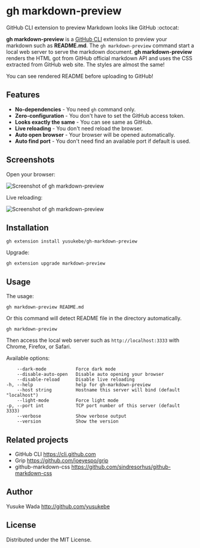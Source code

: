 # gh markdown-preview

GitHub CLI extension to preview Markdown looks like GitHub :octocat:

**gh markdown-preview** is a [GitHub CLI](https://cli.github.com) extension to preview your markdown such as **README.md**. The `gh markdown-preview` command start a local web server to serve the markdown document. **gh markdown-preview** renders the HTML got from GitHub official markdown API and uses the CSS extracted from GitHub web site. The styles are almost the same!

You can see rendered README before uploading to GitHub!

## Features

- **No-dependencies** - You need `gh` command only.
- **Zero-configuration** - You don't have to set the GitHub access token.
- **Looks exactly the same** - You can see same as GitHub.
- **Live reloading** - You don't need reload the browser.
- **Auto open browser** - Your browser will be opened automatically.
- **Auto find port** - You don't need find an available port if default is used.

## Screenshots

Open your browser:

![Screenshot of gh markdown-preview](https://user-images.githubusercontent.com/10682/138411417-dd12a831-bacc-4b05-a33d-47d3f6b45483.png)

Live reloading:

![Screenshot of gh markdown-preview](https://user-images.githubusercontent.com/10682/138750423-ae7940cb-205e-4832-8e6a-af6f43c0f666.gif)

## Installation

```
gh extension install yusukebe/gh-markdown-preview
```

Upgrade:

```
gh extension upgrade markdown-preview
```

## Usage

The usage:

```
gh markdown-preview README.md
```

Or this command will detect README file in the directory automatically.

```
gh markdown-preview
```

Then access the local web server such as `http://localhost:3333` with Chrome, Firefox, or Safari.

Available options:

```text
    --dark-mode           Force dark mode
    --disable-auto-open   Disable auto opening your browser
    --disable-reload      Disable live reloading
-h, --help                help for gh-markdown-preview
    --host string         Hostname this server will bind (default "localhost")
    --light-mode          Force light mode
-p, --port int            TCP port number of this server (default 3333)
    --verbose             Show verbose output
    --version             Show the version
```

## Related projects

- GitHub CLI <https://cli.github.com>
- Grip <https://github.com/joeyespo/grip>
- github-markdown-css <https://github.com/sindresorhus/github-markdown-css>

## Author

Yusuke Wada <http://github.com/yusukebe>

## License

Distributed under the MIT License.
